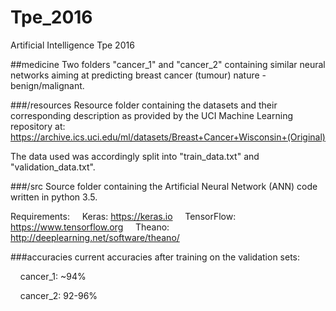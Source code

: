 # Tpe_2016
Artificial Intelligence Tpe 2016


##medicine
Two folders "cancer_1" and "cancer_2" containing similar neural networks aiming at predicting breast cancer (tumour) nature - benign/malignant.


###/resources
Resource folder containing the datasets and their corresponding description as provided by the UCI Machine Learning repository at: https://archive.ics.uci.edu/ml/datasets/Breast+Cancer+Wisconsin+(Original)

The data used was accordingly split into "train_data.txt" and "validation_data.txt".


###/src
Source folder containing the Artificial Neural Network (ANN) code written in python 3.5.

Requirements:
&nbsp;&nbsp;&nbsp;&nbsp;Keras: https://keras.io
&nbsp;&nbsp;&nbsp;&nbsp;TensorFlow: https://www.tensorflow.org
&nbsp;&nbsp;&nbsp;&nbsp;Theano: http://deeplearning.net/software/theano/


###accuracies
current accuracies after training on the validation sets:

&nbsp;&nbsp;&nbsp;&nbsp;cancer_1: ~94%

&nbsp;&nbsp;&nbsp;&nbsp;cancer_2: 92-96%
